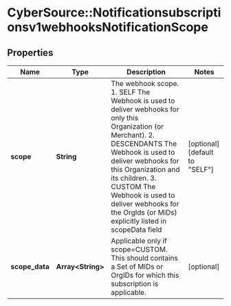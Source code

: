 # CyberSource::Notificationsubscriptionsv1webhooksNotificationScope

## Properties
Name | Type | Description | Notes
------------ | ------------- | ------------- | -------------
**scope** | **String** | The webhook scope. 1. SELF The Webhook is used to deliver webhooks for only this Organization (or Merchant). 2. DESCENDANTS The Webhook is used to deliver webhooks for this Organization and its children. 3. CUSTOM The Webhook is used to deliver webhooks for the OrgIds (or MiDs) explicitly listed in scopeData field | [optional] [default to &quot;SELF&quot;]
**scope_data** | **Array&lt;String&gt;** | Applicable only if scope&#x3D;CUSTOM. This should contains a Set of MIDs or OrgIDs for which this subscription is applicable. | [optional] 


